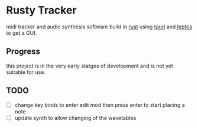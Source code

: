 # Rusty Tracker

midi tracker and audio synthesis software build in [rust](https://www.rust-lang.org/) using [tauri](https://tauri.app/) and [leptos](https://book.leptos.dev/01_introduction.html) to get a GUI.

## Progress

this project is in the very early statges of development and is not yet suitable for use.

## TODO 

- [ ] change key binds to enter edit mod then press enter to start placing a note
- [ ] update synth to allow changing of the wavetables
